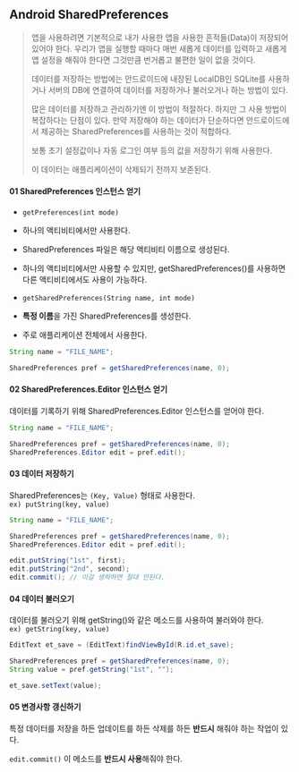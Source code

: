 ## Android SharedPreferences

> 앱을 사용하려면 기본적으로 내가 사용한 앱을 사용한 흔적들(Data)이 저장되어있어야 한다. 우리가 앱을 실행할 때마다 매번 새롭게 데이터를 입력하고 새롭게 앱 설정을 해줘야 한다면 그것만큼 번거롭고 불편한 일이 없을 것이다.
>
> 데이터를 저장하는 방법에는 안드로이드에 내장된 LocalDB인 SQLite를 사용하거나 서버의 DB에 연결하여 데이터를 저장하거나 불러오거나 하는 방법이 있다.
>
> 많은 데이터를 저장하고 관리하기엔 이 방법이 적절하다. 하지만 그 사용 방법이 복잡하다는 단점이 있다. 만약 저장해야 하는 데이터가 단순하다면 안드로이드에서 제공하는 SharedPreferences를 사용하는 것이 적합하다.
>
> 보통 초기 설정값이나 자동 로그인 여부 등의 값을 저장하기 위해 사용한다.
>
> 이 데이터는 애플리케이션이 삭제되기 전까지 보존된다.

#### 01 SharedPreferences 인스턴스 얻기
 - `getPreferences(int mode)`
  - 하나의 액티비티에서만 사용한다.
  - SharedPreferences 파일은 해당 액티비티 이름으로 생성된다.
  - 하나의 액티비티에서만 사용할 수 있지만, getSharedPreferences()를 사용하면 다른 액티비티에서도 사용이 가능하다.

 - `getSharedPreferences(String name, int mode)`
  - **특정 이름**을 가진 SharedPreferences를 생성한다.
  - 주로 애플리케이션 전체에서 사용한다.

```java
String name = "FILE_NAME";

SharedPreferences pref = getSharedPreferences(name, 0);
```

#### 02 SharedPreferences.Editor 인스턴스 얻기
데이터를 기록하기 위해 SharedPreferences.Editor 인스턴스를 얻어야 한다.
```java
String name = "FILE_NAME";

SharedPreferences pref = getSharedPreferences(name, 0);
SharedPreferences.Editor edit = pref.edit();
```

#### 03 데이터 저장하기
SharedPreferences는 `(Key, Value)` 형태로 사용한다. <br>
`ex) putString(key, value)`

```java
String name = "FILE_NAME";

SharedPreferences pref = getSharedPreferences(name, 0);
SharedPreferences.Editor edit = pref.edit();

edit.putString("1st", first);
edit.putString("2nd", second);
edit.commit(); // 이걸 생략하면 절대 안된다.
```

#### 04 데이터 불러오기
데이터를 불러오기 위해 getString()와 같은 메소드를 사용하여 불러와야 한다. <br>
`ex) getString(key, value)`

```java
EditText et_save = (EditText)findViewById(R.id.et_save);

SharedPreferences pref = getSharedPreferences(name, 0);
String value = pref.getString("1st", "");

et_save.setText(value);
```

#### 05 변경사항 갱신하기
특정 데이터를 저장을 하든 업데이트를 하든 삭제를 하든 **반드시** 해줘야 하는 작업이 있다.

`edit.commit()` 이 메소드를 **반드시 사용**해줘야 한다.
